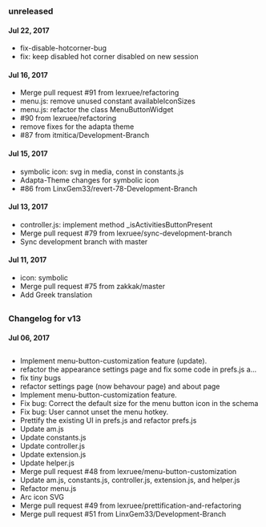 ### unreleased

#### Jul 22, 2017 

- fix-disable-hotcorner-bug 
- fix: keep disabled hot corner disabled on new session
 
#### Jul 16, 2017 
 
- Merge pull request #91 from lexruee/refactoring
- menu.js: remove unused constant availableIconSizes 
- menu.js: refactor the class MenuButtonWidget 
- #90 from lexruee/refactoring 
- remove fixes for the adapta theme 
- #87 from itmitica/Development-Branch 
    
#### Jul 15, 2017 
    
- symbolic icon: svg in media, const in constants.js
- Adapta-Theme changes for symbolic icon
- #86 from LinxGem33/revert-78-Development-Branch 
    
#### Jul 13, 2017 
     
- controller.js: implement method _isActivitiesButtonPresent 
- Merge pull request #79 from lexruee/sync-development-branch 
- Sync development branch with master 
        
#### Jul 11, 2017 
        
- icon: symbolic
- Merge pull request #75 from zakkak/master 
- Add Greek translation
         
##
### Changelog for v13


#### Jul 06, 2017
##

- Implement menu-button-customization feature (update). 
- refactor the appearance settings page and fix some code in prefs.js a… 
- fix tiny bugs 			        
- refactor settings page (now behavour page) and about page 			
- Implement menu-button-customization feature. 
- Fix bug: Correct the default size for the menu button icon in the schema 
- Fix bug: User cannot unset the menu hotkey. 
- Prettify the existing UI in prefs.js and refactor prefs.js 
- Update am.js 			        
- Update constants.js 			
- Update controller.js 			
- Update extension.js 			
- Update helper.js 			
- Merge pull request #48 from lexruee/menu-button-customization 
- Update am.js, constants.js, controller.js, extension.js, and helper.js   
- Refactor menu.js                        
- Arc icon SVG 			        
- Merge pull request #49 from lexruee/prettification-and-refactoring 
- Merge pull request #51 from LinxGem33/Development-Branch 


